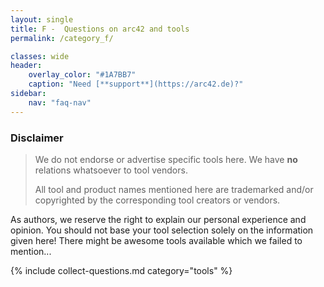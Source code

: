 ```yaml
---
layout: single
title: F -  Questions on arc42 and tools
permalink: /category_f/

classes: wide
header:
    overlay_color: "#1A7BB7"
    caption: "Need [**support**](https://arc42.de)?"
sidebar:
    nav: "faq-nav"
---
```


### Disclaimer

> We do not endorse or advertise specific tools here.
> We have **no** relations whatsoever to tool vendors.
>
> All tool and product names mentioned here are trademarked and/or copyrighted by the corresponding tool creators or vendors.

As authors, we reserve the right to explain our personal experience and opinion.
You should not base your tool selection solely on the information given here! 
There might be awesome tools available which we failed to mention...


{% include collect-questions.md
category="tools" %}

